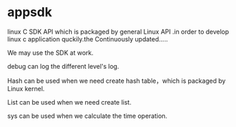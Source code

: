 # appsdk

linux C SDK API which is packaged by general Linux API .in order to develop linux c application quckily.the Continuously updated.....

We may use the SDK at work.

debug  can log the different level's log.

Hash can be used when we need create hash table，which is packaged by Linux kernel.

List can be used when we need create list.

sys can be used when we calculate the time operation.
